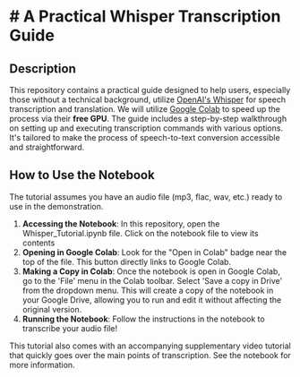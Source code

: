 # # A Practical Whisper Transcription Guide

## Description

This repository contains a practical guide designed to help users, especially those without a technical background, utilize [OpenAI's Whisper](https://openai.com/research/whisper) for speech transcription and translation. We will utilize [Google Colab](https://colab.research.google.com/) to speed up the process via their **free GPU**. The guide includes a step-by-step walkthrough on setting up and executing transcription commands with various options. It's tailored to make the process of speech-to-text conversion accessible and straightforward.

## How to Use the Notebook

The tutorial assumes you have an audio file (mp3, flac, wav, etc.) ready to use in the demonstration. 

 1. **Accessing the Notebook**: In this repository, open the Whisper_Tutorial.ipynb file. Click on the notebook file to view its contents
 2. **Opening in Google Colab**: Look for the "Open in Colab" badge near the top of the file. This button directly links to Google Colab.
 3. **Making a Copy in Colab**: Once the notebook is open in Google Colab, go to the 'File' menu in the Colab toolbar. Select 'Save a copy in Drive' from the dropdown menu. This will create a copy of the notebook in your Google Drive, allowing you to run and edit it without affecting the original version.
 4. **Running the Notebook**: Follow the instructions in the notebook to transcribe your audio file!

This tutorial also comes with an accompanying supplementary video tutorial that quickly goes over the main points of transcription. See the notebook for more information.
